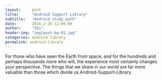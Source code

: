 ```yaml
---
layout:     post
title:      "Android Support Library"
subtitle:   "Android study path"
date:       2016-2-26 12:00:00
author:     "Shi"
header-img: "img/post-bg-01.jpg"
categories: android library
permalink: android-library
---
```


<p>For those who have seen the Earth from space, and for the hundreds and perhaps thousands more who will, the experience most certainly changes your perspective. The things that we share in our world are far more valuable than those which divide us.Android-Support-Library.</p>
